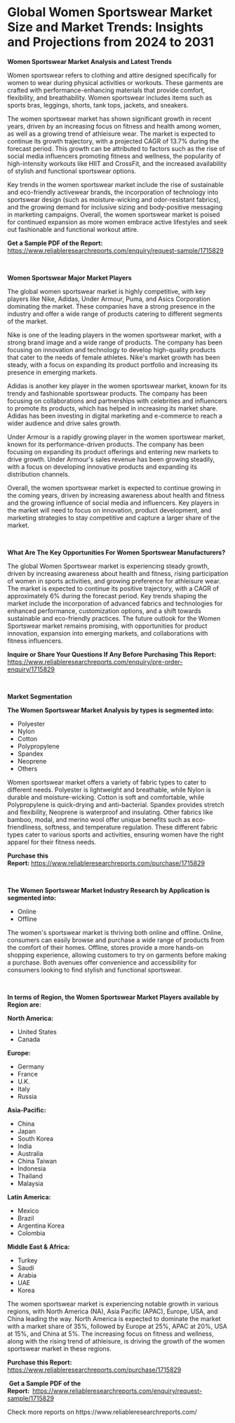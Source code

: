 <p><h1>Global Women Sportswear Market Size and Market Trends: Insights and Projections from 2024 to 2031</h1></p><p><strong>Women Sportswear Market Analysis and Latest Trends</strong></p>
<p><p>Women sportswear refers to clothing and attire designed specifically for women to wear during physical activities or workouts. These garments are crafted with performance-enhancing materials that provide comfort, flexibility, and breathability. Women sportswear includes items such as sports bras, leggings, shorts, tank tops, jackets, and sneakers.</p><p>The women sportswear market has shown significant growth in recent years, driven by an increasing focus on fitness and health among women, as well as a growing trend of athleisure wear. The market is expected to continue its growth trajectory, with a projected CAGR of 13.7% during the forecast period. This growth can be attributed to factors such as the rise of social media influencers promoting fitness and wellness, the popularity of high-intensity workouts like HIIT and CrossFit, and the increased availability of stylish and functional sportswear options.</p><p>Key trends in the women sportswear market include the rise of sustainable and eco-friendly activewear brands, the incorporation of technology into sportswear design (such as moisture-wicking and odor-resistant fabrics), and the growing demand for inclusive sizing and body-positive messaging in marketing campaigns. Overall, the women sportswear market is poised for continued expansion as more women embrace active lifestyles and seek out fashionable and functional workout attire.</p></p>
<p><strong>Get a Sample PDF of the Report:&nbsp;</strong> <a href="https://www.reliableresearchreports.com/enquiry/request-sample/1715829">https://www.reliableresearchreports.com/enquiry/request-sample/1715829</a></p>
<p>&nbsp;</p>
<p><strong>Women Sportswear Major Market Players</strong></p>
<p><p>The global women sportswear market is highly competitive, with key players like Nike, Adidas, Under Armour, Puma, and Asics Corporation dominating the market. These companies have a strong presence in the industry and offer a wide range of products catering to different segments of the market.</p><p>Nike is one of the leading players in the women sportswear market, with a strong brand image and a wide range of products. The company has been focusing on innovation and technology to develop high-quality products that cater to the needs of female athletes. Nike's market growth has been steady, with a focus on expanding its product portfolio and increasing its presence in emerging markets.</p><p>Adidas is another key player in the women sportswear market, known for its trendy and fashionable sportswear products. The company has been focusing on collaborations and partnerships with celebrities and influencers to promote its products, which has helped in increasing its market share. Adidas has been investing in digital marketing and e-commerce to reach a wider audience and drive sales growth.</p><p>Under Armour is a rapidly growing player in the women sportswear market, known for its performance-driven products. The company has been focusing on expanding its product offerings and entering new markets to drive growth. Under Armour's sales revenue has been growing steadily, with a focus on developing innovative products and expanding its distribution channels.</p><p>Overall, the women sportswear market is expected to continue growing in the coming years, driven by increasing awareness about health and fitness and the growing influence of social media and influencers. Key players in the market will need to focus on innovation, product development, and marketing strategies to stay competitive and capture a larger share of the market.</p></p>
<p>&nbsp;</p>
<p><strong>What Are The Key Opportunities For Women Sportswear Manufacturers?</strong></p>
<p><p>The global Women Sportswear market is experiencing steady growth, driven by increasing awareness about health and fitness, rising participation of women in sports activities, and growing preference for athleisure wear. The market is expected to continue its positive trajectory, with a CAGR of approximately 6% during the forecast period. Key trends shaping the market include the incorporation of advanced fabrics and technologies for enhanced performance, customization options, and a shift towards sustainable and eco-friendly practices. The future outlook for the Women Sportswear market remains promising, with opportunities for product innovation, expansion into emerging markets, and collaborations with fitness influencers.</p></p>
<p><strong>Inquire or Share Your Questions If Any Before Purchasing This Report:</strong> <a href="https://www.reliableresearchreports.com/enquiry/pre-order-enquiry/1715829">https://www.reliableresearchreports.com/enquiry/pre-order-enquiry/1715829</a></p>
<p>&nbsp;</p>
<p><strong>Market Segmentation</strong></p>
<p><strong>The Women Sportswear Market Analysis by types is segmented into:</strong></p>
<p><ul><li>Polyester</li><li>Nylon</li><li>Cotton</li><li>Polypropylene</li><li>Spandex</li><li>Neoprene</li><li>Others</li></ul></p>
<p><p>Women sportswear market offers a variety of fabric types to cater to different needs. Polyester is lightweight and breathable, while Nylon is durable and moisture-wicking. Cotton is soft and comfortable, while Polypropylene is quick-drying and anti-bacterial. Spandex provides stretch and flexibility, Neoprene is waterproof and insulating. Other fabrics like bamboo, modal, and merino wool offer unique benefits such as eco-friendliness, softness, and temperature regulation. These different fabric types cater to various sports and activities, ensuring women have the right apparel for their fitness needs.</p></p>
<p><strong>Purchase this Report:&nbsp;</strong><a href="https://www.reliableresearchreports.com/purchase/1715829">https://www.reliableresearchreports.com/purchase/1715829</a></p>
<p>&nbsp;</p>
<p><strong>The Women Sportswear Market Industry Research by Application is segmented into:</strong></p>
<p><ul><li>Online</li><li>Offline</li></ul></p>
<p><p>The women's sportswear market is thriving both online and offline. Online, consumers can easily browse and purchase a wide range of products from the comfort of their homes. Offline, stores provide a more hands-on shopping experience, allowing customers to try on garments before making a purchase. Both avenues offer convenience and accessibility for consumers looking to find stylish and functional sportswear.</p></p>
<p>&nbsp;</p>
<p><strong>In terms of Region, the Women Sportswear Market Players available by Region are:</strong></p>
<p>
    <p> <strong> North America: </strong>
        <ul>
            <li>United States</li>
            <li>Canada</li>
        </ul>
        </p> 
    <p> <strong> Europe: </strong>
        <ul>
            <li>Germany</li>
            <li>France</li>
            <li>U.K.</li>
            <li>Italy</li>
            <li>Russia</li>
        </ul>
        </p> 
    <p> <strong> Asia-Pacific: </strong>
        <ul>
            <li>China</li>
            <li>Japan</li>
            <li>South Korea</li>
            <li>India</li>
            <li>Australia</li>
            <li>China Taiwan</li>
            <li>Indonesia</li>
            <li>Thailand</li>
            <li>Malaysia</li>
        </ul>
        </p> 
    <p> <strong> Latin America: </strong>
        <ul>
            <li>Mexico</li>
            <li>Brazil</li>
            <li>Argentina Korea</li>
            <li>Colombia</li>
        </ul>
        </p> 
    <p> <strong> Middle East & Africa: </strong>
        <ul>
            <li>Turkey</li>
            <li>Saudi</li>
            <li>Arabia</li>
            <li>UAE</li>
            <li>Korea</li>
        </ul>
    </p>
    </p>
<p><p>The women sportswear market is experiencing notable growth in various regions, with North America (NA), Asia Pacific (APAC), Europe, USA, and China leading the way. North America is expected to dominate the market with a market share of 35%, followed by Europe at 25%, APAC at 20%, USA at 15%, and China at 5%. The increasing focus on fitness and wellness, along with the rising trend of athleisure, is driving the growth of the women sportswear market in these regions.</p></p>
<p><strong>Purchase this Report: </strong><a href="https://www.reliableresearchreports.com/purchase/1715829">https://www.reliableresearchreports.com/purchase/1715829</a></p>
<p>&nbsp;<strong>Get a Sample PDF of the Report:&nbsp;&nbsp;</strong><a href="https://www.reliableresearchreports.com/enquiry/request-sample/1715829">https://www.reliableresearchreports.com/enquiry/request-sample/1715829</a></p>
<p><strong></strong></p>
<p>Check more reports on https://www.reliableresearchreports.com/</p>